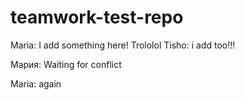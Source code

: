 # teamwork-test-repo

Maria: I add something here! Trololol
Tisho: i add too!!!

Мария: Waiting for conflict

Maria: again